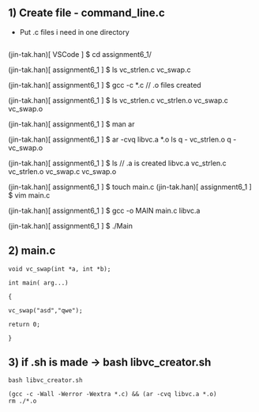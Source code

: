 ## 1) Create file - command_line.c

- Put .c files i need in one directory



```c

```

(jin-tak.han)[ VSCode ] $ cd assignment6_1/

(jin-tak.han)[ assignment6_1 ] $ ls
vc_strlen.c     vc_swap.c

(jin-tak.han)[ assignment6_1 ] $ gcc -c *.c 			// .o files created

(jin-tak.han)[ assignment6_1 ] $ ls
vc_strlen.c     vc_strlen.o     vc_swap.c       vc_swap.o

(jin-tak.han)[ assignment6_1 ] $ man ar

(jin-tak.han)[ assignment6_1 ] $ ar -cvq libvc.a *.o
ls
q - vc_strlen.o
q - vc_swap.o

(jin-tak.han)[ assignment6_1 ] $ ls					// .a is created
libvc.a         vc_strlen.c     vc_strlen.o     vc_swap.c       vc_swap.o

(jin-tak.han)[ assignment6_1 ] $ touch main.c
(jin-tak.han)[ assignment6_1 ] $ vim main.c

(jin-tak.han)[ assignment6_1 ] $ gcc -o MAIN main.c libvc.a

(jin-tak.han)[ assignment6_1 ] $ ./Main








## 2) main.c

```vim
void vc_swap(int *a, int *b);

int main( arg...)

{

vc_swap("asd","qwe");

return 0;

}
```







## 3) if .sh is made -> bash libvc_creator.sh

```vim
bash libvc_creator.sh

(gcc -c -Wall -Werror -Wextra *.c) && (ar -cvq libvc.a *.o)
rm ./*.o

```



